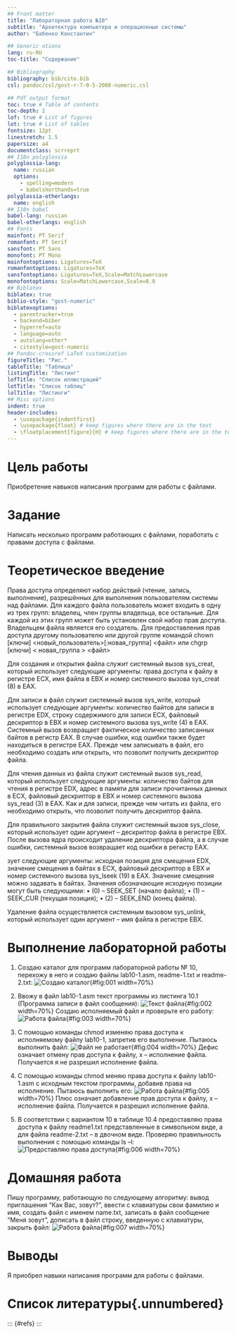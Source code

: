 ```yaml
---
## Front matter
title: "Лабораторная работа №10"
subtitle: "Архитектура компьютера и операционные системы"
author: "Бабенко Константин"

## Generic otions
lang: ru-RU
toc-title: "Содержание"

## Bibliography
bibliography: bib/cite.bib
csl: pandoc/csl/gost-r-7-0-5-2008-numeric.csl

## Pdf output format
toc: true # Table of contents
toc-depth: 2
lof: true # List of figures
lot: true # List of tables
fontsize: 12pt
linestretch: 1.5
papersize: a4
documentclass: scrreprt
## I18n polyglossia
polyglossia-lang:
  name: russian
  options:
	- spelling=modern
	- babelshorthands=true
polyglossia-otherlangs:
  name: english
## I18n babel
babel-lang: russian
babel-otherlangs: english
## Fonts
mainfont: PT Serif
romanfont: PT Serif
sansfont: PT Sans
monofont: PT Mono
mainfontoptions: Ligatures=TeX
romanfontoptions: Ligatures=TeX
sansfontoptions: Ligatures=TeX,Scale=MatchLowercase
monofontoptions: Scale=MatchLowercase,Scale=0.9
## Biblatex
biblatex: true
biblio-style: "gost-numeric"
biblatexoptions:
  - parentracker=true
  - backend=biber
  - hyperref=auto
  - language=auto
  - autolang=other*
  - citestyle=gost-numeric
## Pandoc-crossref LaTeX customization
figureTitle: "Рис."
tableTitle: "Таблица"
listingTitle: "Листинг"
lofTitle: "Список иллюстраций"
lotTitle: "Список таблиц"
lolTitle: "Листинги"
## Misc options
indent: true
header-includes:
  - \usepackage{indentfirst}
  - \usepackage{float} # keep figures where there are in the text
  - \floatplacement{figure}{H} # keep figures where there are in the text
---
```


# Цель работы

Приобретение навыков написания программ для работы с файлами.

# Задание

Написать несколько программ работающих с файлами, поработать с правами доступа с файлами.

# Теоретическое введение

Права доступа определяют набор действий (чтение, запись, выполнение), разрешённых
для выполнения пользователям системы над файлами. Для каждого файла пользователь
может входить в одну из трех групп: владелец, член группы владельца, все остальные. Для
каждой из этих групп может быть установлен свой набор прав доступа. Владельцем файла
является его создатель. Для предоставления прав доступа другому пользователю или другой
группе командой
chown [ключи] <новый_пользователь>[:новая_группа] <файл>
или
chgrp [ключи] < новая_группа > <файл>

Для создания и открытия файла служит системный вызов sys_creat, который использует
следующие аргументы: права доступа к файлу в регистре ECX, имя файла в EBX и номер
системного вызова sys_creat (8) в EAX.

Для записи в файл служит системный вызов sys_write, который использует следующие
аргументы: количество байтов для записи в регистре EDX, строку содержимого для записи
ECX, файловый дескриптор в EBX и номер системного вызова sys_write (4) в EAX.
Системный вызов возвращает фактическое количество записанных байтов в регистр EAX.
В случае ошибки, код ошибки также будет находиться в регистре EAX.
Прежде чем записывать в файл, его необходимо создать или открыть, что позволит получить 
дескриптор файла.

Для чтения данных из файла служит системный вызов sys_read, который использует
следующие аргументы: количество байтов для чтения в регистре EDX, адрес в памяти для
записи прочитанных данных в ECX, файловый дескриптор в EBX и номер системного вызова
sys_read (3) в EAX. Как и для записи, прежде чем читать из файла, его необходимо открыть,
что позволит получить дескриптор файла.

Для правильного закрытия файла служит системный вызов sys_close, который использует
один аргумент – дескриптор файла в регистре EBX. После вызова ядра происходит удаление
дескриптора файла, а в случае ошибки, системный вызов возвращает код ошибки в регистр
EAX.

зует следующие аргументы: исходная позиция для смещения EDX, значение смещения в
байтах в ECX, файловый дескриптор в EBX и номер системного вызова sys_lseek (19) в EAX.
Значение смещения можно задавать в байтах. Значения обозначающие исходную позиции
могут быть следующими:
• (0) – SEEK_SET (начало файла);
• (1) – SEEK_CUR (текущая позиция);
• (2) – SEEK_END (конец файла).

Удаление файла осуществляется системным вызовом sys_unlink, который использует
один аргумент – имя файла в регистре EBX.

# Выполнение лабораторной работы

1. Создаю каталог для программ лабораторной работы № 10, перехожу в него и создаю файлы 
lab10-1.asm, readme-1.txt и readme-2.txt:
![Создаю каталог](1.jpg){#fig:001 width=70%}

2. Ввожу в файл lab10-1.asm текст программы из листинга 10.1 (Программа записи в файл 
сообщения):
![Текст файла](2.jpg){#fig:002 width=70%}
Создаю исполняемый файл и проверьте его работу:
![Работа файла](3.jpg){#fig:003 width=70%}

3. С помощью команды chmod изменяю права доступа к исполняемому файлу lab10-1, запретив 
его выполнение. Пытаюсь выполнить файл:
![Файл не работает](4.jpg){#fig:004 width=70%}
Дефис означает отмену прав доступа к файлу, x – исполнение файла. Получается я не разрешил 
исполнение файла.

4. С помощью команды chmod меняю права доступа к файлу lab10-1.asm с исходным текстом 
программы, добавив права на исполнение. Пытаюсь выполнить его:
![Работа файла](5.jpg){#fig:005 width=70%}
Плюс означает добавление прав доступа к файлу, x – исполнение файла. Получается я разрешил 
исполнение файла.

5. В соответствии с вариантом 10 в таблице 10.4 предоставляю права доступа к файлу 
readme1.txt представленные в символьном виде, а для файла readme-2.txt – в двочном виде. 
Проверяю правильность выполнения с помощью команды ls –l:
![Предоставляю права доступа](6.jpg){#fig:006 width=70%}

# Домашняя работа

Пишу программу, работающую по следующему алгоритму: вывод приглашения “Как Вас, зовут?”, 
ввести с клавиатуры свои фамилию и имя, создать файл с именем name.txt, записать в файл 
сообщение “Меня зовут”, дописать в файл строку, введенную с клавиатуры, закрыть файл:
![Работа файла](7.jpg){#fig:007 width=70%}

# Выводы

Я приобрел навыки написания программ для работы с файлами.

# Список литературы{.unnumbered}

::: {#refs}
:::
